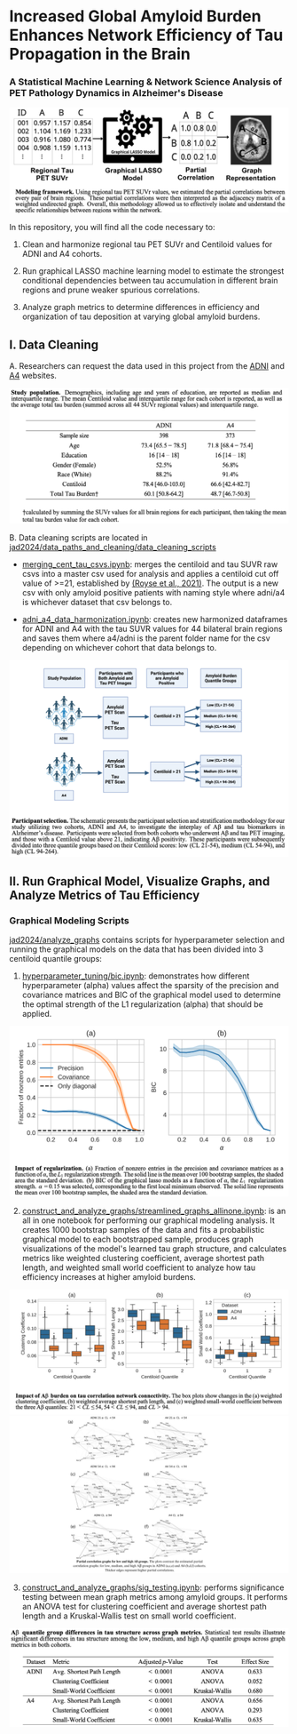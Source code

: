 # Increased Global Amyloid Burden Enhances Network Efficiency of Tau Propagation in the Brain 
### A Statistical Machine Learning & Network Science Analysis of PET Pathology Dynamics in Alzheimer's Disease

<div align="center">
    <img src="/readme_photos/new_model.png" alt="Screenshot">
</div>


In this repository, you will find all the code necessary to: 

1. Clean and harmonize regional tau PET SUVr and Centiloid values for ADNI and A4 cohorts.
   
2. Run graphical LASSO machine learning model to estimate the strongest conditional dependencies between tau accumulation in different brain regions and prune weaker spurious correlations.
  
3. Analyze graph metrics to determine differences in efficiency and organization of tau deposition at varying global amyloid burdens.   

## I. Data Cleaning  

A. Researchers can request the data used in this project from the [ADNI](https://adni.loni.usc.edu/data-samples/access-data/) and [A4](https://a4study.org/) websites.

<div align="center">
    <img src="/readme_photos/new_pop.png" alt="Screenshot">
</div>

B. Data cleaning scripts are located in [jad2024/data_paths_and_cleaning/data_cleaning_scripts](https://github.com/vkola-lab/jad2024/tree/main/data_paths_and_cleaning/data_cleaning_scripts/)
- [merging_cent_tau_csvs.ipynb](https://github.com/vkola-lab/jad2024/blob/main/data_paths_and_cleaning/data_cleaning_scripts/merging_cent_tau_csvs.ipynb): merges the centiloid and tau SUVR raw csvs into a master csv used for analysis and applies a centiloid cut off value of >=21, established by [(Royse et al., 2021)](https://pubmed.ncbi.nlm.nih.gov/33971965/). The output is a new csv with only amyloid positive patients with naming style where adni/a4 is whichever dataset that csv belongs to.
  
- [adni_a4_data_harmonization.ipynb](https://github.com/vkola-lab/jad2024/blob/main/data_paths_and_cleaning/data_cleaning_scripts/adni_a4_data_harmonization.ipynb): creates new harmonized dataframes for ADNI and A4 with the tau SUVR values for 44 bilateral brain regions and saves them where a4/adni is the parent folder name for the csv depending on whichever cohort that data belongs to.
  
<div align="center">  
    <img src="/readme_photos/new_select.png" alt="Screenshot">
</div>

## II. Run Graphical Model, Visualize Graphs, and Analyze Metrics of Tau Efficiency

### Graphical Modeling Scripts 

[jad2024/analyze_graphs](https://github.com/vkola-lab/jad2024/tree/main/analyze_graphs) contains scripts for hyperparameter selection and running the graphical models on the data that has been divided into 3 centiloid quantile groups:

1. [hyperparameter_tuning/bic.ipynb](https://github.com/vkola-lab/jad2024/blob/main/analyze_graphs/hyperparameter_tuning/bic.ipynb): demonstrates  how different hyperparameter (alpha) values affect the sparsity of the precision and covariance matrices and BIC of the graphical model used to determine the optimal strength of the L1 regularization (alpha) that should be applied.
   
<div align="center">
    <img src="/readme_photos/new_bic.png" alt="Screenshot">
</div>

2. [construct_and_analyze_graphs/streamlined_graphs_allinone.ipynb](https://github.com/vkola-lab/jad2024/blob/main/analyze_graphs/construct_and_analyze_graphs/streamlined_graphs_allinone.ipynb): is an all in one notebook for performing our graphical modeling analysis. It creates 1000 bootstrap samples of the data and fits a probabilistic graphical model to each bootstrapped sample, produces graph visualizations of the model's learned tau graph structure, and calculates metrics like weighted clustering coefficient, average shortest path length, and weighted small world coefficient to analyze how tau efficiency increases at higher amyloid burdens.
   
<div style="text-align:center;">
    <img src="/readme_photos/new_box.png" alt="Screenshot">
</div>

<div style="text-align:center;">
    <img src="/readme_photos/new_vis2.jpg" alt="Screenshot">
</div>

3. [construct_and_analyze_graphs/sig_testing.ipynb](https://github.com/vkola-lab/jad2024/blob/main/analyze_graphs/construct_and_analyze_graphs/sig_testing.ipynb): performs significance testing between mean graph metrics among amyloid groups. It performs an ANOVA test for clustering coefficient and average shortest path length and a Kruskal-Wallis test on small world coefficient.
<div align="center">
    <img src="/readme_photos/new_anova.png" alt="Screenshot">
</div>
